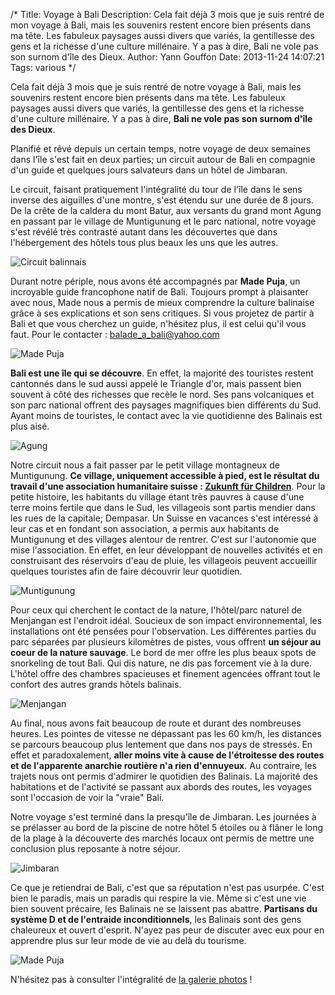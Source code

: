 /*
Title: Voyage à Bali
Description: Cela fait déjà 3 mois que je suis rentré de mon voyage à Bali, mais les souvenirs restent encore bien présents dans ma tête. Les fabuleux paysages aussi divers que variés, la gentillesse des gens et la richesse d'une culture millénaire. Y a pas à dire, Bali ne vole pas son surnom d'île des Dieux.
Author: Yann Gouffon
Date: 2013-11-24 14:07:21
Tags: various
*/

Cela fait déjà 3 mois que je suis rentré de notre voyage à Bali, mais les souvenirs restent encore bien présents dans ma tête. Les fabuleux paysages aussi divers que variés, la gentillesse des gens et la richesse d'une culture millénaire. Y a pas à dire, **Bali ne vole pas son surnom d'île des Dieux**.

Planifié et rêvé depuis un certain temps, notre voyage de deux semaines dans l'île s'est fait en deux parties; un circuit autour de Bali en compagnie d'un guide et quelques jours salvateurs dans un hôtel de Jimbaran.

Le circuit, faisant pratiquement l'intégralité du tour de l'île dans le sens inverse des aiguilles d'une montre, s'est étendu sur une durée de 8 jours. De la crête de la caldera du mont Batur, aux versants du grand mont Agung en passant par le village de Muntigunung et le parc national, notre voyage s'est révélé très contrasté autant dans les découvertes que dans l'hébergement des hôtels tous plus beaux les uns que les autres.

![Circuit balinnais](http://staging.yago.io/content/images/bali-map.jpg)

Durant notre périple, nous avons été accompagnés par **Made Puja**, un incroyable guide francophone natif de Bali. Toujours prompt à plaisanter avec nous, Made nous a permis de mieux comprendre la culture balinaise grâce à ses explications et son sens critiques. Si vous projetez de partir à Bali et que vous cherchez un guide, n'hésitez plus, il est celui qu'il vous faut. Pour le contacter : [balade\_a\_bali@yahoo.com](mailto:balade_a_bali@yahoo.com)

![Made Puja](http://staging.yago.io/content/images/made.jpg)

**Bali est une île qui se découvre**. En effet, la majorité des touristes restent cantonnés dans le sud aussi appelé le Triangle d'or, mais passent bien souvent à côté des richesses que recèle le nord. Ses pans volcaniques et son parc national offrent des paysages magnifiques bien différents du Sud. Ayant moins de touristes, le contact avec la vie quotidienne des Balinais est plus aisé.

![Agung](http://staging.yago.io/content/images/bali_2.jpg)

Notre circuit nous a fait passer par le petit village montagneux de Muntigunung. **Ce village, uniquement accessible à pied, est le résultat du travail d'une association humanitaire suisse : [Zukunft für Children](http://www.zukunft-fuer-kinder.ch/en/)**. Pour la petite histoire, les habitants du village étant très pauvres à cause d'une terre moins fertile que dans le Sud, les villageois sont partis mendier dans les rues de la capitale; Dempasar. Un Suisse en vacances s'est intéressé à leur cas et en fondant son association, a permis aux habitants de Muntigunung et des villages alentour de rentrer. C'est sur l'autonomie que mise l'association. En effet, en leur développant de nouvelles activités et en construisant des réservoirs d'eau de pluie, les villageois peuvent accueillir quelques touristes afin de faire découvrir leur quotidien.

![Muntigunung](http://staging.yago.io/content/images/muntigunung.jpg)

Pour ceux qui cherchent le contact de la nature, l'hôtel/parc naturel de Menjangan est l'endroit idéal. Soucieux de son impact environnemental, les installations ont été pensées pour l'observation. Les différentes parties du parc séparées par plusieurs kilomètres de pistes, vous offrent **un séjour au coeur de la nature sauvage**. Le bord de mer offre les plus beaux spots de snorkeling de tout Bali. Qui dis nature, ne dis pas forcement vie à la dure. L'hôtel offre des chambres spacieuses et finement agencées offrant tout le confort des autres grands hôtels balinais.

![Menjangan](http://staging.yago.io/content/images/menjangan.jpg)

Au final, nous avons fait beaucoup de route et durant des nombreuses heures. Les pointes de vitesse ne dépassant pas les 60 km/h, les distances se parcours beaucoup plus lentement que dans nos pays de stressés. En effet et paradoxalement, **aller moins vite à cause de l'étroitesse des routes et de l'apparente anarchie routière n'a rien d'ennuyeux**. Au contraire, les trajets nous ont permis d'admirer le quotidien des Balinais. La majorité des habitations et de l'activité se passant aux abords des routes, les voyages sont l'occasion de voir la "vraie" Bali.

Notre voyage s'est terminé dans la presqu'île de Jimbaran. Les journées à se prélasser au bord de la piscine de notre hôtel 5 étoiles ou à flâner le long de la plage à la découverte des marchés locaux ont permis de mettre une conclusion plus reposante à notre séjour.

![Jimbaran](http://staging.yago.io/content/images/jimbaran.jpg)

Ce que je retiendrai de Bali, c'est que sa réputation n'est pas usurpée. C'est bien le paradis, mais un paradis qui respire la vie. Même si c'est une vie bien souvent précaire, les Balinais ne se laissent pas abattre. **Partisans du système D et de l'entraide inconditionnels**, les Balinais sont des gens chaleureux et ouvert d'esprit. N'ayez pas peur de discuter avec eux pour en apprendre plus sur leur mode de vie au delà du tourisme.

![Made Puja](http://staging.yago.io/content/images/balinais.jpg)

N'hésitez pas à consulter l'intégralité de [la galerie photos](http://photo.yago.io/Showroom/Bali-2013) !
